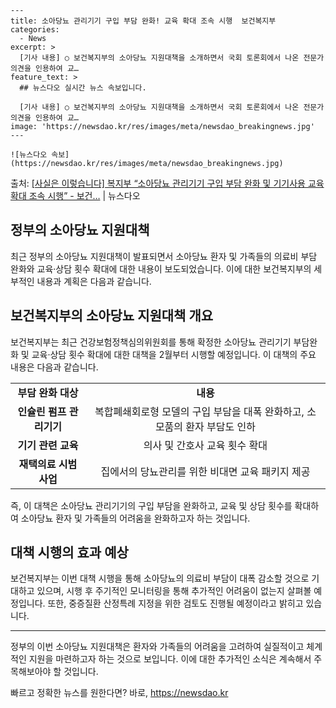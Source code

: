     ---
    title: 소아당뇨 관리기기 구입 부담 완화! 교육 확대 조속 시행  보건복지부
    categories:
      - News
    excerpt: >
      [기사 내용] ○ 보건복지부의 소아당뇨 지원대책을 소개하면서 국회 토론회에서 나온 전문가 의견을 인용하여 교…
    feature_text: >
      ## 뉴스다오 실시간 뉴스 속보입니다.
    
      [기사 내용] ○ 보건복지부의 소아당뇨 지원대책을 소개하면서 국회 토론회에서 나온 전문가 의견을 인용하여 교…
    image: 'https://newsdao.kr/res/images/meta/newsdao_breakingnews.jpg'
    ---
    
    ![뉴스다오 속보](https://newsdao.kr/res/images/meta/newsdao_breakingnews.jpg)

<p>출처: <a href="https://newsdao.kr/3002" rel="dofollow">[사실은 이렇습니다] 복지부 “소아당뇨 관리기기 구입 부담 완화 및 기기사용 교육 확대 조속 시행” - 보건…</a> | 뉴스다오</p>

<h2 data-ke-size="size26">정부의 소아당뇨 지원대책</h2>

<p data-ke-size="size16">최근 정부의 소아당뇨 지원대책이 발표되면서 소아당뇨 환자 및 가족들의 의료비 부담 완화와 교육·상담 횟수 확대에 대한 내용이 보도되었습니다. 이에 대한 보건복지부의 세부적인 내용과 계획은 다음과 같습니다.</p>

<h2 data-ke-size="size24">보건복지부의 소아당뇨 지원대책 개요</h2>

<p data-ke-size="size16">보건복지부는 최근 건강보험정책심의위원회를 통해 확정한 소아당뇨 관리기기 부담완화 및 교육·상담 횟수 확대에 대한 대책을 2월부터 시행할 예정입니다. 이 대책의 주요 내용은 다음과 같습니다.</p>

<table>
	<tr>
		<td style="text-align: center; height: 17px;"><b>부담 완화 대상</b></td>
		<td style="text-align: center; height: 17px;"><b>내용</b></td>
	</tr>
	<tr>
		<td style="text-align: center; height: 17px;"><b>인슐린 펌프 관리기기</b></td>
		<td style="text-align: center; height: 17px;">복합폐쇄회로형 모델의 구입 부담을 대폭 완화하고, 소모품의 환자 부담도 인하</td>
	</tr>
	<tr>
		<td style="text-align: center; height: 17px;"><b>기기 관련 교육</b></td>
		<td style="text-align: center; height: 17px;">의사 및 간호사 교육 횟수 확대</td>
	</tr>
	<tr>
		<td style="text-align: center; height: 17px;"><b>재택의료 시범사업</b></td>
		<td style="text-align: center; height: 17px;">집에서의 당뇨관리를 위한 비대면 교육 패키지 제공</td>
	</tr>
</table>

<p data-ke-size="size16">즉, 이 대책은 소아당뇨 관리기기의 구입 부담을 완화하고, 교육 및 상담 횟수를 확대하여 소아당뇨 환자 및 가족들의 어려움을 완화하고자 하는 것입니다.</p>

<h2 data-ke-size="size24">대책 시행의 효과 예상</h2>

<p data-ke-size="size16">보건복지부는 이번 대책 시행을 통해 소아당뇨의 의료비 부담이 대폭 감소할 것으로 기대하고 있으며, 시행 후 주기적인 모니터링을 통해 추가적인 어려움이 없는지 살펴볼 예정입니다. 또한, 중증질환 산정특례 지정을 위한 검토도 진행될 예정이라고 밝히고 있습니다.</p>

<hr>

<p data-ke-size="size16">정부의 이번 소아당뇨 지원대책은 환자와 가족들의 어려움을 고려하여 실질적이고 체계적인 지원을 마련하고자 하는 것으로 보입니다. 이에 대한 추가적인 소식은 계속해서 주목해보아야 할 것입니다.</p>
 

빠르고 정확한 뉴스를 원한다면? 바로, <a href="https://newsdao.kr" rel="dofollow">https://newsdao.kr</a>


    
